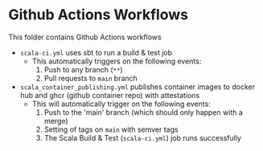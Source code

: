 # Github Actions Workflows

This folder contains Github Actions workflows

- `scala-ci.yml` uses sbt to run a build & test job 
  - This automatically triggers on the following events:
    1. Push to any branch (`**`)
    2. Pull requests to `main` branch
- `scala_container_publishing.yml` publishes container images to docker hub and ghcr (github container repo) with attestations
  - This will automatically trigger on the following events:
    1. Push to the 'main' branch (which should only happen with a merge)
    2. Setting of tags on `main` with semver tags 
    3. The Scala Build & Test (`scala-ci.yml`) job runs successfully
